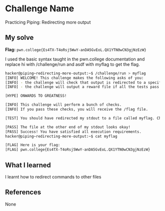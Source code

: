 # Challenge Name
Practicing Piping: Redirecting more output

## My solve
**Flag:** `pwn.college{Es4TX-T4oRsj5WwY-anDA5GvEoL.QX1YTN0wCN3gjNzEzW}`

I used the basic syntax taught in the pwn.college documentation and replace hi with /challenge/run and asdf with myflag to get the flag.
```bash
hacker@piping~redirecting-more-output:~$ /challenge/run > myflag
[INFO] WELCOME! This challenge makes the following asks of you:
[INFO] - the challenge will check that output is redirected to a specific file path : myflag
[INFO] - the challenge will output a reward file if all the tests pass : /flag

[HYPE] ONWARDS TO GREATNESS!

[INFO] This challenge will perform a bunch of checks.
[INFO] If you pass these checks, you will receive the /flag file.

[TEST] You should have redirected my stdout to a file called myflag. Checking...

[PASS] The file at the other end of my stdout looks okay!
[PASS] Success! You have satisfied all execution requirements.
hacker@piping~redirecting-more-output:~$ cat myflag

[FLAG] Here is your flag:
[FLAG] pwn.college{Es4TX-T4oRsj5WwY-anDA5GvEoL.QX1YTN0wCN3gjNzEzW}
```

## What I learned
I learnt how to redirect commands to other files

## References 
None
